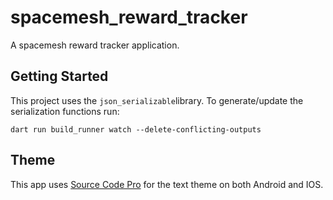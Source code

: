 # spacemesh_reward_tracker

A spacemesh reward tracker application.

## Getting Started

This project uses the `json_serializable`library. To generate/update the serialization functions run:
```shell
dart run build_runner watch --delete-conflicting-outputs
```
## Theme

This app uses [Source Code Pro](https://fonts.google.com/specimen/Source+Code+Pro) for the text theme on both Android and IOS.